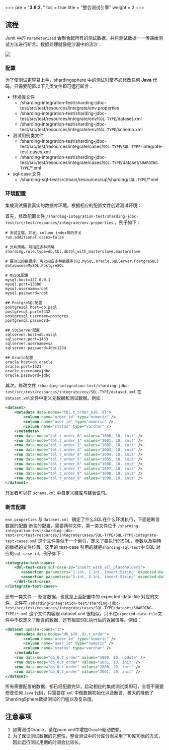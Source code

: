 +++
pre = "<b>3.6.2. </b>"
toc = true
title = "整合测试引擎"
weight = 2
+++

## 流程

Junit 中的 `Parameterized` 会聚合起所有的测试数据，并将测试数据一一传递给测试方法进行断言。数据处理就像是沙漏中的流沙：

![](https://shardingsphere.apache.org/document/current/img/test-engine/integration-test.jpg)

### 配置

为了使测试更容易上手，shardingsphere 中的测试引擎不必修改任何 **Java** 代码，只需要配置以下几类文件即可运行断言：

  - 环境类文件
    - /sharding-integration-test/sharding-jdbc-test/src/test/resources/integrate/env.properties
    - /sharding-integration-test/sharding-jdbc-test/src/test/resources/integrate/env/`SQL-TYPE`/dataset.xml
    - /sharding-integration-test/sharding-jdbc-test/src/test/resources/integrate/env/`SQL-TYPE`/schema.xml
  - 测试用例类文件
    - /sharding-integration-test/sharding-jdbc-test/src/test/resources/integrate/cases/`SQL-TYPE`/`SQL-TYPE`-integrate-test-cases.xml
    - /sharding-integration-test/sharding-jdbc-test/src/test/resources/integrate/cases/`SQL-TYPE`/dataset/`SHARDING-TYPE`/*.xml
  - sql-case 文件
    - /sharding-sql-test/src/main/resources/sql/sharding/`SQL-TYPE`/*.xml

### 环境配置 

集成测试需要真实的数据库环境，根据相应的配置文件创建测试环境：

首先，修改配置文件 `/sharding-integration-test/sharding-jdbc-test/src/test/resources/integrate/env.properties` ，例子如下：

```properties
# 测试主键，并发，column index等的开关
run.additional.cases=false

# 分片策略，可指定多种策略
sharding.rule.type=db,tbl,dbtbl_with_masterslave,masterslave

# 要测试的数据库，可以指定多种数据库(H2,MySQL,Oracle,SQLServer,PostgreSQL)
databases=MySQL,PostgreSQL

# MySQL配置
mysql.host=127.0.0.1
mysql.port=13306
mysql.username=root
mysql.password=root

## PostgreSQL配置
postgresql.host=db.psql
postgresql.port=5432
postgresql.username=postgres
postgresql.password=

## SQLServer配置
sqlserver.host=db.mssql
sqlserver.port=1433
sqlserver.username=sa
sqlserver.password=Jdbc1234

## Oracle配置
oracle.host=db.oracle
oracle.port=1521
oracle.username=jdbc
oracle.password=jdbc
```

其次，修改文件 `/sharding-integration-test/sharding-jdbc-test/src/test/resources/integrate/env/SQL-TYPE/dataset.xml` 
在`dataset.xml`文件中定义元数据和测试数据。例如：

```xml
<dataset>
    <metadata data-nodes="tbl.t_order_${0..9}">
        <column name="order_id" type="numeric" />
        <column name="user_id" type="numeric" />
        <column name="status" type="varchar" />
    </metadata>
    <row data-node="tbl.t_order_0" values="1000, 10, init" />
    <row data-node="tbl.t_order_1" values="1001, 10, init" />
    <row data-node="tbl.t_order_2" values="1002, 10, init" />
    <row data-node="tbl.t_order_3" values="1003, 10, init" />
    <row data-node="tbl.t_order_4" values="1004, 10, init" />
    <row data-node="tbl.t_order_5" values="1005, 10, init" />
    <row data-node="tbl.t_order_6" values="1006, 10, init" />
    <row data-node="tbl.t_order_7" values="1007, 10, init" />
    <row data-node="tbl.t_order_8" values="1008, 10, init" />
    <row data-node="tbl.t_order_9" values="1009, 10, init" />
</dataset>
```

开发者可以在 `schema.xml` 中自定义建库与建表语句。 

### 断言配置

`env.properties` 与 `dataset.xml ` 确定了什么SQL在什么环境执行，下面是断言数据的配置
断言的配置，需要两种文件，第一类文件位于 `/sharding-integration-test/sharding-jdbc-test/src/test/resources/integrate/cases/SQL-TYPE/SQL-TYPE-integrate-test-cases.xml`
这个文件类似于一个索引，定义了要执行的SQL，参数以及期待的数据的文件位置。这里的 test-case 引用的就是`sharding-sql-test`中 SQL 对应的`sql-case-id`，例子如下：

```xml
<integrate-test-cases>
    <dml-test-case sql-case-id="insert_with_all_placeholders">
       <assertion parameters="1:int, 1:int, insert:String" expected-data-file="insert_for_order_1.xml" />
       <assertion parameters="2:int, 2:int, insert:String" expected-data-file="insert_for_order_2.xml" />
    </dml-test-case>
</integrate-test-cases>
```
还有一类文件 -- 断言数据，也就是上面配置中的 expected-data-file 对应的文件，文件在 `/sharding-integration-test/sharding-jdbc-test/src/test/resources/integrate/cases/SQL-TYPE/dataset/SHARDING-TYPE/*.xml`
这个文件内容跟 dataset.xml 很相似，只不过`expected-data-file`文件中不仅定义了断言的数据，还有相应SQL执行后的返回值等。例如：

```xml
<dataset update-count="1">
    <metadata data-nodes="db_${0..9}.t_order">
        <column name="order_id" type="numeric" />
        <column name="user_id" type="numeric" />
        <column name="status" type="varchar" />
    </metadata>
    <row data-node="db_0.t_order" values="1000, 10, update" />
    <row data-node="db_0.t_order" values="1001, 10, init" />
    <row data-node="db_0.t_order" values="2000, 20, init" />
    <row data-node="db_0.t_order" values="2001, 20, init" />
</dataset>
```

所有需要配置的数据，都已经配置完毕，启动相应的集成测试类即可，全程不需要修改任何 `Java` 代码，只需要在 `xml` 中做数据初始化以及断言，极大的降低了ShardingSphere数据测试的门槛以及复杂度。

## 注意事项

1. 如需测试Oracle，请在pom.xml中增加Oracle驱动依赖。
1. 为了保证测试数据的完整性，整合测试中的分库分表采用了10库10表的方式，因此运行测试用例的时间会比较长。
